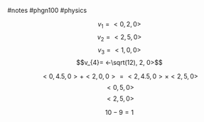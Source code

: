 #notes #phgn100 #physics

$$v_{1}= <0,2,0>$$
$$v_{2}= <2, 5, 0>$$
$$v_{3}= <1, 0, 0>$$
$$v_{4}= <-\sqrt(12), 2, 0>$$

$$<0, 4.5, 0> + <2,0,0>= <2,4.5,0> \times <2,5,0>$$
$$<0,5,0>$$
$$<2,5,0>$$

$$10-9=1$$
$$$$